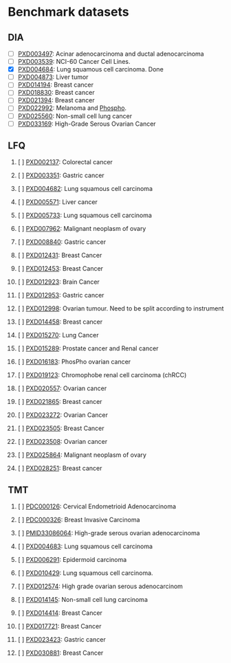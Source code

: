 # Benchmark datasets

## DIA

- [ ] [PXD003497](https://github.com/daichengxin/multiomics-configs/blob/master/datasets/differential-datasets/dia/PXD003497/PXD003497.sdrf.tsv): Acinar adenocarcinoma and ductal adenocarcinoma
- [ ] [PXD003539](https://github.com/daichengxin/multiomics-configs/blob/master/datasets/differential-datasets/dia/PXD003539/PXD003539.sdrf.tsv): NCI-60 Cancer Cell Lines.
- [x] [PXD004684](https://github.com/daichengxin/multiomics-configs/blob/master/datasets/differential-datasets/dia/PXD004684/PXD004684.sdrf.tsv): Lung squamous cell carcinoma. Done
- [ ] [PXD004873](https://github.com/daichengxin/multiomics-configs/blob/master/datasets/differential-datasets/dia/PXD004873/PXD004873.sdrf.tsv): Liver tumor
- [ ] [PXD014194](https://github.com/daichengxin/multiomics-configs/blob/master/datasets/differential-datasets/dia/PXD014194/PXD014194.sdrf.tsv): Breast cancer
- [ ] [PXD018830](https://github.com/daichengxin/multiomics-configs/blob/master/datasets/differential-datasets/dia/PXD018830/PXD018830-DIA.sdrf.tsv): Breast cancer
- [ ] [PXD021394](https://github.com/daichengxin/multiomics-configs/blob/master/datasets/differential-datasets/dia/PXD021394/PXD021394.sdrf.tsv): Breast cancer
- [ ] [PXD022992](https://github.com/daichengxin/multiomics-configs/blob/master/datasets/differential-datasets/dia/PXD022992/PXD022992.sdrf.tsv): Melanoma and [Phospho](https://github.com/daichengxin/multiomics-configs/blob/master/datasets/differential-datasets/dia/PXD022992/PXD022992-phos.sdrf.tsv).
- [ ] [PXD025560](https://github.com/daichengxin/multiomics-configs/blob/master/datasets/differential-datasets/dia/PXD022992/PXD025560.sdrf.tsv): Non-small cell lung cancer
- [ ] [PXD033169](https://github.com/daichengxin/multiomics-configs/blob/master/datasets/differential-datasets/dia/PXD022992/PXD033169.sdrf.tsv): High-Grade Serous Ovarian Cancer

## LFQ

1. [ ] [PXD002137](https://github.com/daichengxin/multiomics-configs/blob/master/datasets/differential-datasets/label-free/PXD002137/PXD002137.sdrf.tsv): Colorectal cancer

2. [ ] [PXD003351](https://github.com/daichengxin/multiomics-configs/blob/master/datasets/differential-datasets/label-free/PXD003351/PXD003351.sdrf.tsv): Gastric cancer

3. [ ] [PXD004682](https://github.com/daichengxin/multiomics-configs/blob/master/datasets/differential-datasets/label-free/PXD004682/PXD004682.sdrf.tsv): Lung squamous cell carcinoma

4. [ ] [PXD005571](https://github.com/daichengxin/multiomics-configs/tree/master/datasets/differential-datasets/label-free/PXD005571): Liver cancer

5. [ ] [PXD005733](https://github.com/daichengxin/multiomics-configs/blob/master/datasets/differential-datasets/label-free/PXD005733/PXD005733.sdrf.tsv): Lung squamous cell carcinoma

6. [ ] [PXD007962](https://github.com/daichengxin/multiomics-configs/blob/master/datasets/differential-datasets/label-free/PXD007962/PXD007962.sdrf.tsv): Malignant neoplasm of ovary

7. [ ] [PXD008840](https://github.com/daichengxin/multiomics-configs/blob/master/datasets/differential-datasets/label-free/PXD008840/PXD008840.sdrf.tsv): Gastric cancer

8. [ ] [PXD012431](https://github.com/daichengxin/multiomics-configs/blob/master/datasets/differential-datasets/label-free/PXD012431/PXD012431.sdrf.tsv): Breast Cancer

9. [ ] [PXD012453](https://github.com/daichengxin/multiomics-configs/blob/master/datasets/differential-datasets/label-free/PXD012453/PXD012453.sdrf.tsv): Breast Cancer

10. [ ] [PXD012923](https://github.com/daichengxin/multiomics-configs/blob/master/datasets/differential-datasets/label-free/PXD012923/PXD012923.sdrf.tsv): Brain Cancer

11. [ ] [PXD012953](https://github.com/daichengxin/multiomics-configs/tree/master/datasets/differential-datasets/label-free/PXD012953): Gastric cancer

12. [ ] [PXD012998](https://github.com/daichengxin/multiomics-configs/blob/master/datasets/differential-datasets/label-free/PXD012998/PXD012998.sdrf.tsv): Ovarian tumour.  Need to be split according to instrument

13. [ ] [PXD014458](https://github.com/daichengxin/multiomics-configs/blob/master/datasets/differential-datasets/label-free/PXD014458/PXD014458-cell-lines.sdrf.tsv): Breast cancer

14. [ ] [PXD015270](https://github.com/daichengxin/multiomics-configs/blob/master/datasets/differential-datasets/label-free/PXD015270/PXD015270-cell-lines.sdrf.tsv): Lung Cancer

15. [ ] [PXD015289](https://github.com/daichengxin/multiomics-configs/blob/master/datasets/differential-datasets/label-free/PXD015289/PXD015289-Clinical%20samples.sdrf.tsv): Prostate cancer and Renal cancer

16. [ ] [PXD016183](https://github.com/daichengxin/multiomics-configs/blob/master/datasets/differential-datasets/label-free/PXD016183/PXD016183.sdrf.tsv): PhosPho ovarian cancer

17. [ ] [PXD019123](https://github.com/daichengxin/multiomics-configs/blob/master/datasets/differential-datasets/label-free/PXD019123/PXD019123.sdrf.tsv): Chromophobe renal cell carcinoma (chRCC)

18. [ ] [PXD020557](https://github.com/daichengxin/multiomics-configs/blob/master/datasets/differential-datasets/label-free/PXD020557/PXD020557.sdrf.tsv): Ovarian cancer

19. [ ] [PXD021865](https://github.com/daichengxin/multiomics-configs/blob/master/datasets/differential-datasets/label-free/PXD021865/PXD021865.sdrf.tsv): Breast cancer

20. [ ] [PXD023272](https://github.com/daichengxin/multiomics-configs/blob/master/datasets/differential-datasets/label-free/PXD023272/PXD023272.sdrf.tsv): Ovarian Cancer

21. [ ] [PXD023505](https://github.com/daichengxin/multiomics-configs/blob/master/datasets/differential-datasets/label-free/PXD023505/PXD023505.sdrf.tsv): Breast Cancer

22. [ ] [PXD023508](https://github.com/daichengxin/multiomics-configs/blob/master/datasets/differential-datasets/label-free/PXD023508/PXD023508-phenotype.sdrf.tsv): Ovarian cancer

23. [ ] [PXD025864](https://github.com/daichengxin/multiomics-configs/blob/master/datasets/differential-datasets/label-free/PXD025864/PXD025864.sdrf.tsv): Malignant neoplasm of ovary

24. [ ] [PXD028251](https://github.com/daichengxin/multiomics-configs/blob/master/datasets/differential-datasets/label-free/PXD028251/PXD028251.sdrf.tsv): Breast cancer

## TMT

1. [ ] [PDC000126](https://github.com/daichengxin/multiomics-configs/blob/master/datasets/differential-datasets/tmt/PDC000126/PDC000126.sdrf.tsv): Cervical Endometrioid Adenocarcinoma

2. [ ] [PDC000326](https://github.com/daichengxin/multiomics-configs/blob/master/datasets/differential-datasets/tmt/PDC000326/PDC000326.sdrf.tsv): Breast Invasive Carcinoma

3. [ ] [PMID33086064](https://github.com/daichengxin/multiomics-configs/blob/master/datasets/differential-datasets/tmt/PMID33086064/PMID33086064.sdrf.tsv): High-grade serous ovarian adenocarcinoma

4. [ ] [PXD004683](https://github.com/daichengxin/multiomics-configs/blob/master/datasets/differential-datasets/tmt/PXD004683/PXD004683.sdrf.tsv): Lung squamous cell carcinoma

5. [ ] [PXD006291](https://github.com/daichengxin/multiomics-configs/blob/master/datasets/differential-datasets/tmt/PXD006291/PXD006291-cell.sdrf.tsv): Epidermoid carcinoma

6. [ ] [PXD010429](https://github.com/daichengxin/multiomics-configs/blob/master/datasets/differential-datasets/tmt/PXD010429/PXD010429.sdrf.tsv): Lung squamous cell carcinoma.

7. [ ] [PXD012574](https://github.com/daichengxin/multiomics-configs/blob/master/datasets/differential-datasets/tmt/PXD012574/PXD012574.sdrf.tsv): High grade ovarian serous adenocarcinom

8. [ ] [PXD014145](https://github.com/daichengxin/multiomics-configs/blob/master/datasets/differential-datasets/tmt/PXD014145/PXD014145.sdrf.tsv): Non-small cell lung carcinoma

9. [ ] [PXD014414](https://github.com/daichengxin/multiomics-configs/blob/master/datasets/differential-datasets/tmt/PXD014414/PXD014414.sdrf.tsv): Breast Cancer

10. [ ] [PXD017721](https://github.com/daichengxin/multiomics-configs/blob/master/datasets/differential-datasets/tmt/PXD017721/PXD017721.sdrf.tsv): Breast Cancer

11. [ ] [PXD023423](https://github.com/daichengxin/multiomics-configs/blob/master/datasets/differential-datasets/tmt/PXD023423/PXD023423.sdrf.tsv): Gastric cancer

12. [ ] [PXD030881](https://github.com/daichengxin/multiomics-configs/blob/master/datasets/differential-datasets/tmt/PXD023423/PXD030881.sdrf.tsv): Breast Cancer